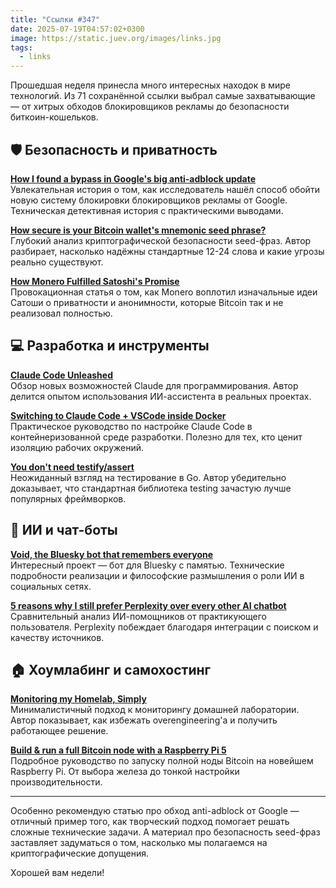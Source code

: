 ```yaml
---
title: "Ссылки #347"
date: 2025-07-19T04:57:02+0300
image: https://static.juev.org/images/links.jpg
tags:
  - links
---
```


Прошедшая неделя принесла много интересных находок в мире технологий. Из 71 сохранённой ссылки выбрал самые захватывающие — от хитрых обходов блокировщиков рекламы до безопасности биткоин-кошельков.

## 🛡️ Безопасность и приватность

**[How I found a bypass in Google's big anti-adblock update](https://0x44.xyz/blog/web-request-blocking/)**  
Увлекательная история о том, как исследователь нашёл способ обойти новую систему блокировки блокировщиков рекламы от Google. Техническая детективная история с практическими выводами.

**[How secure is your Bitcoin wallet's mnemonic seed phrase?](https://bennet.org/blog/how-secure-is-your-bitcoin-wallets-mnemonic-seed-phrase/)**  
Глубокий анализ криптографической безопасности seed-фраз. Автор разбирает, насколько надёжны стандартные 12-24 слова и какие угрозы реально существуют.

**[How Monero Fulfilled Satoshi's Promise](https://zola.ink/blog/posts/how-monero-fulfilled-satoshis-promies)**  
Провокационная статья о том, как Monero воплотил изначальные идеи Сатоши о приватности и анонимности, которые Bitcoin так и не реализовал полностью.

## 💻 Разработка и инструменты

**[Claude Code Unleashed](https://ymichael.com/2025/07/15/claude-code-unleashed.html)**  
Обзор новых возможностей Claude для программирования. Автор делится опытом использования ИИ-ассистента в реальных проектах.

**[Switching to Claude Code + VSCode inside Docker](https://timsh.org/claude-inside-docker/)**  
Практическое руководство по настройке Claude Code в контейнеризованной среде разработки. Полезно для тех, кто ценит изоляцию рабочих окружений.

**[You don't need testify/assert](https://antonz.org/do-not-testify/)**  
Неожиданный взгляд на тестирование в Go. Автор убедительно доказывает, что стандартная библиотека testing зачастую лучше популярных фреймворков.

## 🤖 ИИ и чат-боты

**[Void, the Bluesky bot that remembers everyone](https://cameron.pfiffer.org/blog/void/)**  
Интересный проект — бот для Bluesky с памятью. Технические подробности реализации и философские размышления о роли ИИ в социальных сетях.

**[5 reasons why I still prefer Perplexity over every other AI chatbot](https://www.zdnet.com/article/5-reasons-why-i-still-prefer-perplexity-over-every-other-ai-chatbot/)**  
Сравнительный анализ ИИ-помощников от практикующего пользователя. Perplexity побеждает благодаря интеграции с поиском и качеству источников.

## 🏠 Хоумлабинг и самохостинг

**[Monitoring my Homelab, Simply](https://b.tuxes.uk/simple-homelab-monitoring.html)**  
Минималистичный подход к мониторингу домашней лаборатории. Автор показывает, как избежать overengineering'а и получить работающее решение.

**[Build & run a full Bitcoin node with a Raspberry Pi 5](https://bennet.org/blog/building-a-bitcoin-node-with-raspberry-pi/)**  
Подробное руководство по запуску полной ноды Bitcoin на новейшем Raspberry Pi. От выбора железа до тонкой настройки производительности.

---

Особенно рекомендую статью про обход anti-adblock от Google — отличный пример того, как творческий подход помогает решать сложные технические задачи. А материал про безопасность seed-фраз заставляет задуматься о том, насколько мы полагаемся на криптографические допущения.

Хорошей вам недели!
